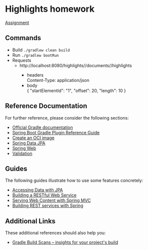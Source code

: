 # Highlights homework
[Assignment](https://github.com/agrpdev/homeworks/blob/master/algorithms.md)

## Commands
* Build  `./gradlew clean build`
* Run `./gradlew bootRun`
* Requests
  * http://localhost:8080/highlights/<username>/documents/<elementId>/highlights  
    * headers  
  Content-Type: application/json
    * body  
      {
      "startElementId": "1",
      "offset": 20,
      "length": 10
      }


## Reference Documentation
For further reference, please consider the following sections:

* [Official Gradle documentation](https://docs.gradle.org)
* [Spring Boot Gradle Plugin Reference Guide](https://docs.spring.io/spring-boot/docs/2.4.5/gradle-plugin/reference/html/)
* [Create an OCI image](https://docs.spring.io/spring-boot/docs/2.4.5/gradle-plugin/reference/html/#build-image)
* [Spring Data JPA](https://docs.spring.io/spring-boot/docs/2.4.5/reference/htmlsingle/#boot-features-jpa-and-spring-data)
* [Spring Web](https://docs.spring.io/spring-boot/docs/2.4.5/reference/htmlsingle/#boot-features-developing-web-applications)
* [Validation](https://docs.spring.io/spring-boot/docs/2.4.5/reference/htmlsingle/#boot-features-validation)

## Guides
The following guides illustrate how to use some features concretely:

* [Accessing Data with JPA](https://spring.io/guides/gs/accessing-data-jpa/)
* [Building a RESTful Web Service](https://spring.io/guides/gs/rest-service/)
* [Serving Web Content with Spring MVC](https://spring.io/guides/gs/serving-web-content/)
* [Building REST services with Spring](https://spring.io/guides/tutorials/bookmarks/)

## Additional Links
These additional references should also help you:

* [Gradle Build Scans – insights for your project's build](https://scans.gradle.com#gradle)